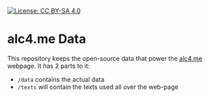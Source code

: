 [![License: CC BY-SA 4.0](https://licensebuttons.net/l/by-sa/4.0/80x15.png)](https://creativecommons.org/licenses/by-sa/4.0/)

# alc4.me Data

This repository keeps the open-source data that power the [alc4.me](https://alc4.me) webpage. It has 2 parts to it: 
* `/data` contains the actual data
* `/texts` will contain the texts used all over the web-page

